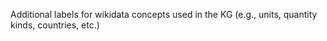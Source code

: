 Additional labels for wikidata concepts used in the KG (e.g., units, quantity kinds, countries, etc.)
